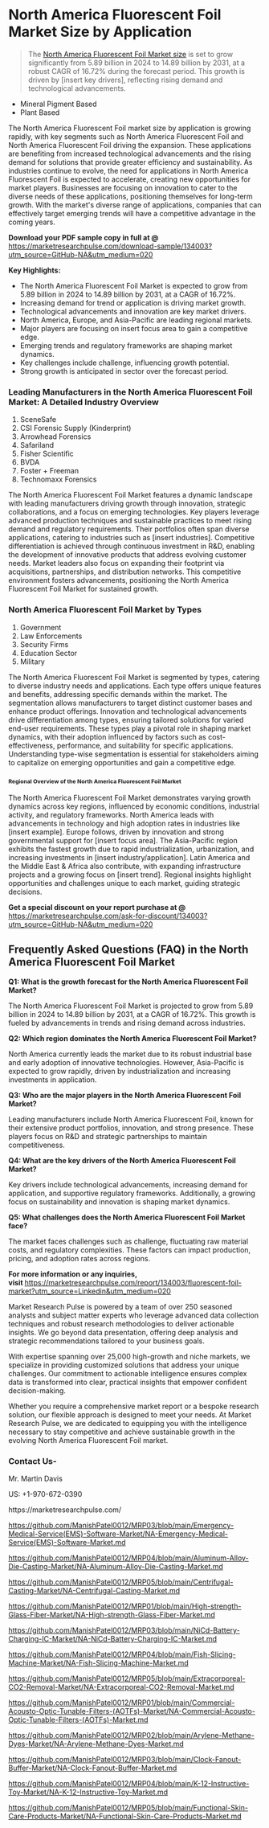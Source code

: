 <h1>North America Fluorescent Foil Market&nbsp;Size by Application</h1><blockquote><p>The <a href="https://marketresearchpulse.com/download-sample/134003?utm_source=GitHub-NA&amp;utm_medium=020">North America Fluorescent Foil Market size</a> is set to grow significantly from 5.89 billion in 2024 to 14.89 billion by 2031, at a robust CAGR of 16.72% during the forecast period. This growth is driven by [insert key drivers], reflecting rising demand and technological advancements.</p></blockquote><ul><li>Mineral Pigment Based<li> Plant Based</li></ul><p>The North America Fluorescent Foil market size by application is growing rapidly, with key segments such as North America Fluorescent Foil and North America Fluorescent Foil driving the expansion. These applications are benefiting from increased technological advancements and the rising demand for solutions that provide greater efficiency and sustainability. As industries continue to evolve, the need for applications in North America Fluorescent Foil is expected to accelerate, creating new opportunities for market players. Businesses are focusing on innovation to cater to the diverse needs of these applications, positioning themselves for long-term growth. With the market's diverse range of applications, companies that can effectively target emerging trends will have a competitive advantage in the coming years.</p><p><strong>Download your PDF sample copy in full at @ </strong><a href="https://marketresearchpulse.com/download-sample/134003?utm_source=GitHub-NA&amp;utm_medium=020">https://marketresearchpulse.com/download-sample/134003?utm_source=GitHub-NA&amp;utm_medium=020</a></p><p><strong>Key Highlights: </strong></p><ul><li>The North America Fluorescent Foil Market is expected to grow from 5.89 billion in 2024 to 14.89 billion by 2031, at a CAGR of 16.72%.</li><li>Increasing demand for trend or application is driving market growth.</li><li>Technological advancements and innovation are key market drivers.</li><li>North America, Europe, and Asia-Pacific are leading regional markets.</li><li>Major players are focusing on insert focus area to gain a competitive edge.</li><li>Emerging trends and regulatory frameworks are shaping market dynamics.</li><li>Key challenges include challenge, influencing growth potential.</li><li>Strong growth is anticipated in sector over the forecast period.</li></ul><h3>Leading Manufacturers in the North America Fluorescent Foil Market: A Detailed Industry Overview</h3><ol><li>SceneSafe</li><li>CSI Forensic Supply (Kinderprint)</li><li>Arrowhead Forensics</li><li>Safariland</li><li>Fisher Scientific</li><li>BVDA</li><li>Foster + Freeman</li><li>Technomaxx Forensics</li></ol><div class="flex max-w-full flex-col flex-grow"><div class="min-h-8 text-message flex w-full flex-col items-end gap-2 whitespace-normal break-words [.text-message+&amp;]:mt-5" dir="auto" data-message-author-role="assistant" data-message-id="fd8432e4-4910-450d-b182-61b7bfb0a01f" data-message-model-slug="gpt-4o"><div class="flex w-full flex-col gap-1 empty:hidden first:pt-[3px]"><div class="markdown prose w-full break-words dark:prose-invert light"><p>The North America Fluorescent Foil Market features a dynamic landscape with leading manufacturers driving growth through innovation, strategic collaborations, and a focus on emerging technologies. Key players leverage advanced production techniques and sustainable practices to meet rising demand and regulatory requirements. Their portfolios often span diverse applications, catering to industries such as [insert industries]. Competitive differentiation is achieved through continuous investment in R&amp;D, enabling the development of innovative products that address evolving customer needs. Market leaders also focus on expanding their footprint via acquisitions, partnerships, and distribution networks. This competitive environment fosters advancements, positioning the North America Fluorescent Foil Market for sustained growth.</p></div></div></div></div><h3>North America Fluorescent Foil Market by Types</h3><ol><li>Government<li> Law Enforcements<li> Security Firms<li> Education Sector<li> Military</li></ol><div class="flex max-w-full flex-col flex-grow"><div class="min-h-8 text-message flex w-full flex-col items-end gap-2 whitespace-normal break-words [.text-message+&amp;]:mt-5" dir="auto" data-message-author-role="assistant" data-message-id="084470be-0bb7-4664-bddf-5156b4f41249" data-message-model-slug="gpt-4o-mini"><div class="flex w-full flex-col gap-1 empty:hidden first:pt-[3px]"><div class="markdown prose w-full break-words dark:prose-invert light"><p>The North America Fluorescent Foil Market is segmented by types, catering to diverse industry needs and applications. Each type offers unique features and benefits, addressing specific demands within the market. The segmentation allows manufacturers to target distinct customer bases and enhance product offerings. Innovation and technological advancements drive differentiation among types, ensuring tailored solutions for varied end-user requirements. These types play a pivotal role in shaping market dynamics, with their adoption influenced by factors such as cost-effectiveness, performance, and suitability for specific applications. Understanding type-wise segmentation is essential for stakeholders aiming to capitalize on emerging opportunities and gain a competitive edge.</p></div></div></div></div><h3><span style="font-size: 11px;">Regional Overview of the North America Fluorescent Foil Market</span></h3><div class="flex max-w-full flex-col flex-grow"><div class="min-h-8 text-message flex w-full flex-col items-end gap-2 whitespace-normal break-words [.text-message+&amp;]:mt-5" dir="auto" data-message-author-role="assistant" data-message-id="e9038762-ce64-4e30-91c9-9bd413514231" data-message-model-slug="gpt-4o-mini"><div class="flex w-full flex-col gap-1 empty:hidden first:pt-[3px]"><div class="markdown prose w-full break-words dark:prose-invert light"><p>The North America Fluorescent Foil Market demonstrates varying growth dynamics across key regions, influenced by economic conditions, industrial activity, and regulatory frameworks. North America leads with advancements in technology and high adoption rates in industries like [insert example]. Europe follows, driven by innovation and strong governmental support for [insert focus area]. The Asia-Pacific region exhibits the fastest growth due to rapid industrialization, urbanization, and increasing investments in [insert industry/application]. Latin America and the Middle East &amp; Africa also contribute, with expanding infrastructure projects and a growing focus on [insert trend]. Regional insights highlight opportunities and challenges unique to each market, guiding strategic decisions.</p></div></div></div></div><p><strong>Get a special discount on your report purchase at @ </strong><a href="https://marketresearchpulse.com/ask-for-discount/134003?utm_source=GitHub-NA&amp;utm_medium=020">https://marketresearchpulse.com/ask-for-discount/134003?utm_source=GitHub-NA&amp;utm_medium=020</a></p><h2>Frequently Asked Questions (FAQ) in the North America Fluorescent Foil Market</h2><p><strong>Q1: What is the growth forecast for the North America Fluorescent Foil Market?</strong></p><p>The North America Fluorescent Foil Market is projected to grow from 5.89 billion in 2024 to 14.89 billion by 2031, at a CAGR of 16.72%. This growth is fueled by advancements in trends and rising demand across industries.</p><p><strong>Q2: Which region dominates the North America Fluorescent Foil Market?</strong></p><p>North America currently leads the market due to its robust industrial base and early adoption of innovative technologies. However, Asia-Pacific is expected to grow rapidly, driven by industrialization and increasing investments in application.</p><p><strong>Q3: Who are the major players in the North America Fluorescent Foil Market?</strong></p><p>Leading manufacturers include North America Fluorescent Foil, known for their extensive product portfolios, innovation, and strong presence. These players focus on R&amp;D and strategic partnerships to maintain competitiveness.</p><p><strong>Q4: What are the key drivers of the North America Fluorescent Foil Market?</strong></p><p>Key drivers include technological advancements, increasing demand for application, and supportive regulatory frameworks. Additionally, a growing focus on sustainability and innovation is shaping market dynamics.</p><p><strong>Q5: What challenges does the North America Fluorescent Foil Market face?</strong></p><p>The market faces challenges such as challenge, fluctuating raw material costs, and regulatory complexities. These factors can impact production, pricing, and adoption rates across regions.</p><p><strong>For more information or any inquiries, visit&nbsp;</strong><a href="https://marketresearchpulse.com/report/134003/fluorescent-foil-market?utm_source=Linkedin&utm_medium=020">https://marketresearchpulse.com/report/134003/fluorescent-foil-market?utm_source=Linkedin&utm_medium=020</a></p><p>Market Research Pulse is powered by a team of over 250 seasoned analysts and subject matter experts who leverage advanced data collection techniques and robust research methodologies to deliver actionable insights. We go beyond data presentation, offering deep analysis and strategic recommendations tailored to your business goals.</p><p>With expertise spanning over 25,000 high-growth and niche markets, we specialize in providing customized solutions that address your unique challenges. Our commitment to actionable intelligence ensures complex data is transformed into clear, practical insights that empower confident decision-making.</p><p>Whether you require a comprehensive market report or a bespoke research solution, our flexible approach is designed to meet your needs. At Market Research Pulse, we are dedicated to equipping you with the intelligence necessary to stay competitive and achieve sustainable growth in the evolving North America Fluorescent Foil market.</p><h3><strong>Contact Us-</strong></h3><p>Mr. Martin Davis</p><p>US: +1-970-672-0390</p><p>https://marketresearchpulse.com/</p><p><a href="https://github.com/ManishPatel0012/MRP03/blob/main/Emergency-Medical-Service(EMS)-Software-Market/NA-Emergency-Medical-Service(EMS)-Software-Market.md">https://github.com/ManishPatel0012/MRP03/blob/main/Emergency-Medical-Service(EMS)-Software-Market/NA-Emergency-Medical-Service(EMS)-Software-Market.md</a></p><p><a href="https://github.com/ManishPatel0012/MRP04/blob/main/Aluminum-Alloy-Die-Casting-Market/NA-Aluminum-Alloy-Die-Casting-Market.md">https://github.com/ManishPatel0012/MRP04/blob/main/Aluminum-Alloy-Die-Casting-Market/NA-Aluminum-Alloy-Die-Casting-Market.md</a></p><p><a href="https://github.com/ManishPatel0012/MRP05/blob/main/Centrifugal-Casting-Market/NA-Centrifugal-Casting-Market.md">https://github.com/ManishPatel0012/MRP05/blob/main/Centrifugal-Casting-Market/NA-Centrifugal-Casting-Market.md</a></p><p><a href="https://github.com/ManishPatel0012/MRP01/blob/main/High-strength-Glass-Fiber-Market/NA-High-strength-Glass-Fiber-Market.md">https://github.com/ManishPatel0012/MRP01/blob/main/High-strength-Glass-Fiber-Market/NA-High-strength-Glass-Fiber-Market.md</a></p><p><a href="https://github.com/ManishPatel0012/MRP03/blob/main/NiCd-Battery-Charging-IC-Market/NA-NiCd-Battery-Charging-IC-Market.md">https://github.com/ManishPatel0012/MRP03/blob/main/NiCd-Battery-Charging-IC-Market/NA-NiCd-Battery-Charging-IC-Market.md</a></p><p><a href="https://github.com/ManishPatel0012/MRP04/blob/main/Fish-Slicing-Machine-Market/NA-Fish-Slicing-Machine-Market.md">https://github.com/ManishPatel0012/MRP04/blob/main/Fish-Slicing-Machine-Market/NA-Fish-Slicing-Machine-Market.md</a></p><p><a href="https://github.com/ManishPatel0012/MRP05/blob/main/Extracorporeal-CO2-Removal-Market/NA-Extracorporeal-CO2-Removal-Market.md">https://github.com/ManishPatel0012/MRP05/blob/main/Extracorporeal-CO2-Removal-Market/NA-Extracorporeal-CO2-Removal-Market.md</a></p><p><a href="https://github.com/ManishPatel0012/MRP01/blob/main/Commercial-Acousto-Optic-Tunable-Filters-(AOTFs)-Market/NA-Commercial-Acousto-Optic-Tunable-Filters-(AOTFs)-Market.md">https://github.com/ManishPatel0012/MRP01/blob/main/Commercial-Acousto-Optic-Tunable-Filters-(AOTFs)-Market/NA-Commercial-Acousto-Optic-Tunable-Filters-(AOTFs)-Market.md</a></p><p><a href="https://github.com/ManishPatel0012/MRP02/blob/main/Arylene-Methane-Dyes-Market/NA-Arylene-Methane-Dyes-Market.md">https://github.com/ManishPatel0012/MRP02/blob/main/Arylene-Methane-Dyes-Market/NA-Arylene-Methane-Dyes-Market.md</a></p><p><a href="https://github.com/ManishPatel0012/MRP03/blob/main/Clock-Fanout-Buffer-Market/NA-Clock-Fanout-Buffer-Market.md">https://github.com/ManishPatel0012/MRP03/blob/main/Clock-Fanout-Buffer-Market/NA-Clock-Fanout-Buffer-Market.md</a></p><p><a href="https://github.com/ManishPatel0012/MRP04/blob/main/K-12-Instructive-Toy-Market/NA-K-12-Instructive-Toy-Market.md">https://github.com/ManishPatel0012/MRP04/blob/main/K-12-Instructive-Toy-Market/NA-K-12-Instructive-Toy-Market.md</a></p><p><a href="https://github.com/ManishPatel0012/MRP05/blob/main/Functional-Skin-Care-Products-Market/NA-Functional-Skin-Care-Products-Market.md">https://github.com/ManishPatel0012/MRP05/blob/main/Functional-Skin-Care-Products-Market/NA-Functional-Skin-Care-Products-Market.md</a></p>
